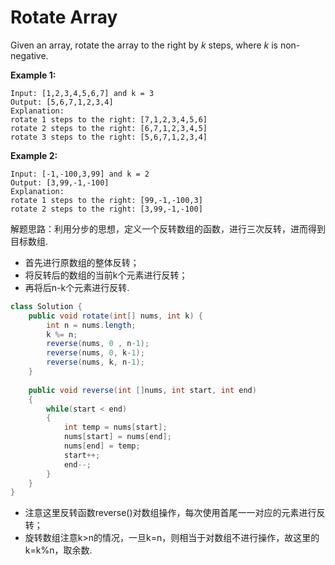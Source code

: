 # Rotate Array



Given an array, rotate the array to the right by _k_ steps, where _k_ is non-negative.

**Example 1:**

```text
Input: [1,2,3,4,5,6,7] and k = 3
Output: [5,6,7,1,2,3,4]
Explanation:
rotate 1 steps to the right: [7,1,2,3,4,5,6]
rotate 2 steps to the right: [6,7,1,2,3,4,5]
rotate 3 steps to the right: [5,6,7,1,2,3,4]
```

**Example 2:**

```text
Input: [-1,-100,3,99] and k = 2
Output: [3,99,-1,-100]
Explanation: 
rotate 1 steps to the right: [99,-1,-100,3]
rotate 2 steps to the right: [3,99,-1,-100]
```

解题思路：利用分步的思想，定义一个反转数组的函数，进行三次反转，进而得到目标数组.

* 首先进行原数组的整体反转；
* 将反转后的数组的当前k个元素进行反转；
* 再将后n-k个元素进行反转.

```java
class Solution {
    public void rotate(int[] nums, int k) {
        int n = nums.length;
        k %= n;
        reverse(nums, 0 , n-1);
        reverse(nums, 0, k-1);
        reverse(nums, k, n-1);
    }
    
    public void reverse(int []nums, int start, int end)
    {
        while(start < end)
        {
            int temp = nums[start];
            nums[start] = nums[end];
            nums[end] = temp;
            start++;
            end--;
        }
    }
}
```

* 注意这里反转函数reverse\(\)对数组操作，每次使用首尾一一对应的元素进行反转；
* 旋转数组注意k&gt;n的情况，一旦k=n，则相当于对数组不进行操作，故这里的k=k%n，取余数.

